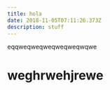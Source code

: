 ```yaml
---
title: hola
date: 2018-11-05T07:11:26.373Z
description: stuff
---
```

eqqweqweqweqweqweqwqwe

# weghrwehjrewe
